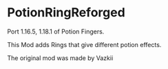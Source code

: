 # PotionRingReforged

Port 1.16.5, 1.18.1 of Potion Fingers.

This Mod adds Rings that give different potion effects.

The original mod was made by Vazkii
